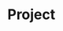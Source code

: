 # Project <Title> Update

## Lead Data Scientist / Project Lead: <Data Scientist Name>
## Update Date: <mm-dd-yyyy>

## Overall Project Status: Green, Yellow, or Red
Status descriptions: 
* **Green**: Project moving well. No unmovable barriers have been identified that would impeded progress.
* **Yellow**: Potentially barrier identified and unresolved that may impeded project progress.
* **Red**: Unmovable barrier identified and unresolved that has significantly impeded project progress.

